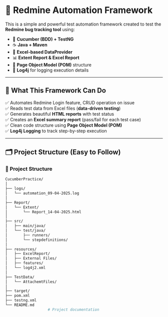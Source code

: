 # 🚀 Redmine Automation Framework

This is a simple and powerful test automation framework created to test the **Redmine bug tracking tool** using:

- 🧪 **Cucumber (BDD) + TestNG**
- ☕ **Java + Maven**
- 📄 **Excel-based DataProvider**
- 📊 **Extent Report & Excel Report**
- 🧱 **Page Object Model (POM)** structure
- 📄 **Log4j** for logging execution details

---

## 📌 What This Framework Can Do

✅ Automates Redmine Login feature, CRUD operation on issue  
✅ Reads test data from Excel files (**data-driven testing**)  
✅ Generates beautiful **HTML reports** with test status  
✅ Creates an **Excel summary report** (pass/fail for each test case)  
✅ Clean code structure using **Page Object Model (POM)**  
✅ **Log4j Logging** to track step-by-step execution

---

## 🗂 Project Structure (Easy to Follow)
### 📁 Project Structure

```bash
CucumberPractice/
│
├── logs/
│   └── automation_09-04-2025.log
│
├── Report/
│   └── Extent/
│       └── Report_14-04-2025.html
│
├── src/
│   ├── main/java/
│   └── test/java/
│       ├── runners/
│       └── stepdefinitions/
│
├── resources/
│   ├── ExcelReport/
│   ├── External Files/
│   ├── features/
│   └── log4j2.xml
│
├── TestData/
│   └── AttachemtFiles/
│
├── target/
├── pom.xml
├── testng.xml
└── README.md
                   # Project documentation
